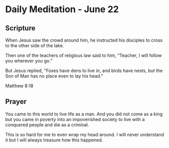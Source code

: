 # Daily Meditation - June 22

## Scripture

When Jesus saw the crowd around him, he instructed his disciples to cross to
the other side of the lake.

Then one of the teachers of religious law said to him, "Teacher, I will
follow you wherever you go.”

But Jesus replied, "Foxes have dens to live in, and birds have nests, but the
Son of Man has no place even to lay his head.”

Matthew 8:18


## Prayer

You came to this world to live life as a man.  And you did not come as a king
but you came in poverty into an impoverished society to live with a conquered
people and die as a criminal.  

This is so hard for me to even wrap my head around.  I will never understand
it but I will always treasure how this happened.

